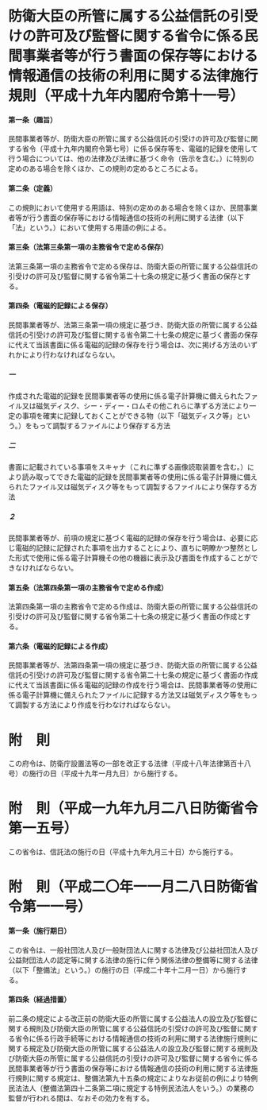 # 防衛大臣の所管に属する公益信託の引受けの許可及び監督に関する省令に係る民間事業者等が行う書面の保存等における情報通信の技術の利用に関する法律施行規則（平成十九年内閣府令第十一号）
#### 第一条（趣旨）
民間事業者等が、防衛大臣の所管に属する公益信託の引受けの許可及び監督に関する省令（平成十九年内閣府令第七号）に係る保存等を、電磁的記録を使用して行う場合については、他の法律及び法律に基づく命令（告示を含む。）に特別の定めのある場合を除くほか、この規則の定めるところによる。
#### 第二条（定義）
この規則において使用する用語は、特別の定めのある場合を除くほか、民間事業者等が行う書面の保存等における情報通信の技術の利用に関する法律（以下「法」という。）において使用する用語の例による。
#### 第三条（法第三条第一項の主務省令で定める保存）
法第三条第一項の主務省令で定める保存は、防衛大臣の所管に属する公益信託の引受けの許可及び監督に関する省令第二十七条の規定に基づく書面の保存とする。
#### 第四条（電磁的記録による保存）
民間事業者等が、法第三条第一項の規定に基づき、防衛大臣の所管に属する公益信託の引受けの許可及び監督に関する省令第二十七条の規定に基づく書面の保存に代えて当該書面に係る電磁的記録の保存を行う場合は、次に掲げる方法のいずれかにより行わなければならない。
##### 一
作成された電磁的記録を民間事業者等の使用に係る電子計算機に備えられたファイル又は磁気ディスク、シー・ディー・ロムその他これらに準ずる方法により一定の事項を確実に記録しておくことができる物（以下「磁気ディスク等」という。）をもって調製するファイルにより保存する方法
##### 二
書面に記載されている事項をスキャナ（これに準ずる画像読取装置を含む。）により読み取ってできた電磁的記録を民間事業者等の使用に係る電子計算機に備えられたファイル又は磁気ディスク等をもって調製するファイルにより保存する方法
##### ２
民間事業者等が、前項の規定に基づく電磁的記録の保存を行う場合は、必要に応じ電磁的記録に記録された事項を出力することにより、直ちに明瞭かつ整然とした形式で使用に係る電子計算機その他の機器に表示及び書面を作成することができなければならない。
#### 第五条（法第四条第一項の主務省令で定める作成）
法第四条第一項の主務省令で定める作成は、防衛大臣の所管に属する公益信託の引受けの許可及び監督に関する省令第二十七条の規定に基づく書面の作成とする。
#### 第六条（電磁的記録による作成）
民間事業者等が、法第四条第一項の規定に基づき、防衛大臣の所管に属する公益信託の引受けの許可及び監督に関する省令第二十七条の規定に基づく書面の作成に代えて当該書面に係る電磁的記録の作成を行う場合は、民間事業者等の使用に係る電子計算機に備えられたファイルに記録する方法又は磁気ディスク等をもって調製する方法により作成を行わなければならない。
# 附　則
この府令は、防衛庁設置法等の一部を改正する法律（平成十八年法律第百十八号）の施行の日（平成十九年一月九日）から施行する。
# 附　則（平成一九年九月二八日防衛省令第一五号）
この省令は、信託法の施行の日（平成十九年九月三十日）から施行する。
# 附　則（平成二〇年一一月二八日防衛省令第一一号）
#### 第一条（施行期日）
この省令は、一般社団法人及び一般財団法人に関する法律及び公益社団法人及び公益財団法人の認定等に関する法律の施行に伴う関係法律の整備等に関する法律（以下「整備法」という。）の施行の日（平成二十年十二月一日）から施行する。
#### 第四条（経過措置）
前二条の規定による改正前の防衛大臣の所管に属する公益法人の設立及び監督に関する規則及び防衛大臣の所管に属する公益信託の引受けの許可及び監督に関する省令に係る行政手続等における情報通信の技術の利用に関する法律施行規則に関する規定及び防衛大臣の所管に属する公益法人の設立及び監督に関する規則及び防衛大臣の所管に属する公益信託の引受けの許可及び監督に関する省令に係る民間事業者等が行う書面の保存等における情報通信の技術の利用に関する法律施行規則に関する規定は、整備法第九十五条の規定によりなお従前の例により特例民法法人（整備法第四十二条第二項に規定する特例民法法人をいう。）の業務の監督が行われる間は、なおその効力を有する。
